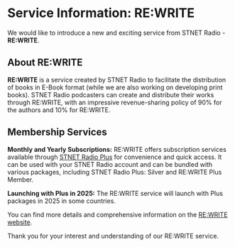 # Service Information: RE:WRITE

We would like to introduce a new and exciting service from STNET Radio - **RE:WRITE**.

## About RE:WRITE

**RE:WRITE** is a service created by STNET Radio to facilitate the distribution of books in E-Book format (while we are also working on developing print books). STNET Radio podcasters can create and distribute their works through RE:WRITE, with an impressive revenue-sharing policy of 90% for the authors and 10% for RE:WRITE.

## Membership Services

**Monthly and Yearly Subscriptions:** RE:WRITE offers subscription services available through [STNET Radio Plus](https://plus.stnetradio.co) for convenience and quick access. It can be used with your STNET Radio account and can be bundled with various packages, including STNET Radio Plus: Silver and RE:WRITE Plus Member.

**Launching with Plus in 2025:** The RE:WRITE service will launch with Plus packages in 2025 in some countries.

You can find more details and comprehensive information on the [RE:WRITE website](https://rewrite.stnetradio.co/about).

Thank you for your interest and understanding of our RE:WRITE service.